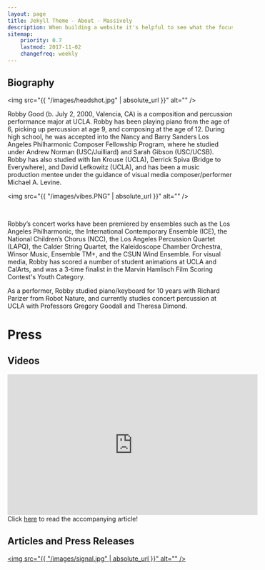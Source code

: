 ```yaml
---
layout: page
title: Jekyll Theme - About - Massively
description: When building a website it's helpful to see what the focus of your site is. This page is an example of how to show a website's focus.
sitemap:
    priority: 0.7
    lastmod: 2017-11-02
    changefreq: weekly
---
```

## Biography

<span class="image left"><img src="{{ "/images/headshot.jpg" | absolute_url }}" alt="" /></span>

Robby Good (b. July 2, 2000, Valencia, CA) is a composition and percussion performance major at UCLA. Robby has been playing piano from the age of 6, picking up percussion at age 9, and composing at the age of 12. During high school, he was accepted into the Nancy and Barry Sanders Los Angeles Philharmonic Composer Fellowship Program, where he studied under Andrew Norman (USC/Juilliard) and Sarah Gibson (USC/UCSB). Robby has also studied with Ian Krouse (UCLA), Derrick Spiva (Bridge to Everywhere), and David Lefkowitz (UCLA), and has been a music production mentee under the guidance of visual media composer/performer Michael A. Levine.

<span class="image right"><img src="{{ "/images/vibes.PNG" | absolute_url }}" alt="" /></span>

<br />

Robby’s concert works have been premiered by ensembles such as the Los Angeles Philharmonic, the International Contemporary Ensemble (ICE), the National Children’s Chorus (NCC), the Los Angeles Percussion Quartet (LAPQ), the Calder String Quartet, the Kaleidoscope Chamber Orchestra, Winsor Music, Ensemble TM+, and the CSUN Wind Ensemble. For visual media, Robby has scored a number of student animations at UCLA and CalArts, and was a 3-time finalist in the Marvin Hamlisch Film Scoring Contest's Youth Category.

As a performer, Robby studied piano/keyboard for 10 years with Richard Parizer from Robot Nature, and currently studies concert percussion at UCLA with Professors Gregory Goodall and Theresa Dimond.

<h1>Press</h1>

## Videos

<iframe width="560" height="315" src="https://www.youtube.com/embed/jIHh2J0rgQk" frameborder="0" allow="accelerometer; autoplay; encrypted-media; gyroscope; picture-in-picture" allowfullscreen></iframe>
Click <a href="">here</a> to read the accompanying article!

## Articles and Press Releases

<a href="http://archive.signalscv.com/archives/120662/" class="image main"><img src="{{ "/images/signal.jpg" | absolute_url }}" alt="" /></a>